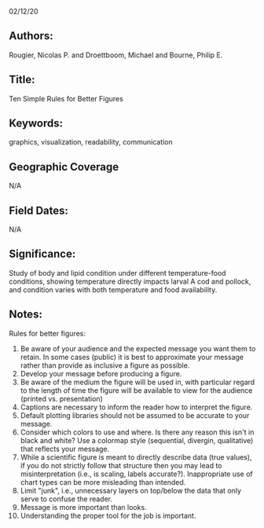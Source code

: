 02/12/20
## Authors:
Rougier, Nicolas P. and Droettboom, Michael and Bourne, Philip E.
## Title:
Ten Simple Rules for Better Figures
## Keywords:
graphics, visualization, readability, communication
## Geographic Coverage
N/A
## Field Dates:
N/A
## Significance:
Study of body and lipid condition under different temperature-food conditions, showing temperature directly impacts larval A cod and pollock, and condition varies with both temperature and food availability.

## Notes:
Rules for better figures:
1. Be aware of your audience and the expected message you want them to retain. In some cases (public) it is best to approximate your message rather than provide as inclusive a figure as possible.
2. Develop your message before producing a figure.
3. Be aware of the medium the figure will be used in, with particular regard to the length of time the figure will be available to view for the audience (printed vs. presentation)
4. Captions are necessary to inform the reader how to interpret the figure.
5. Default plotting libraries should not be assumed to be accurate to your message.
6. Consider which colors to use and where. Is there any reason this isn't in black and white? Use a colormap style (sequential, divergin, qualitative) that reflects your message.
7. While a scientific figure is meant to directly describe data (true values), if you do not strictly follow that structure then you may lead to misinterpretation (i.e., is scaling, labels accurate?). Inappropriate use of chart types can be more misleading than intended.
8. Limit "junk", i.e., unnecessary layers on top/below the data that only serve to confuse the reader.
9. Message is more important than looks.
10. Understanding the proper tool for the job is important.
